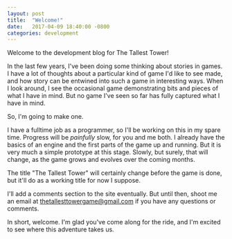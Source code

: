 ```yaml
---
layout: post
title:  "Welcome!"
date:   2017-04-09 18:40:00 -0800
categories: development
---
```

Welcome to the development blog for The Tallest Tower!

In the last few years, I've been doing some thinking about stories in games. I have a lot of thoughts about a particular kind of game I'd like to see made, and how story can be entwined into such a game in interesting ways. When I look around, I see the occasional game demonstrating bits and pieces of what I have in mind. But no game I've seen so far has fully captured what I have in mind.

So, I'm going to make one.

I have a fulltime job as a programmer, so I'll be working on this in my spare time. Progress will be _painfully_ slow, for you and me both. I already have the basics of an engine and the first parts of the game up and running. But it is very much a simple prototype at this stage. Slowly, but surely, that will change, as the game grows and evolves over the coming months.

The title "The Tallest Tower" will certainly change before the game is done, but it'll do as a working title for now I suppose.

I'll add a comments section to the site eventually. But until then, shoot me an email at thetallesttowergame@gmail.com if you have any questions or comments.

In short, welcome. I'm glad you've come along for the ride, and I'm excited to see where this adventure takes us.
